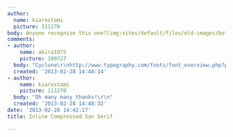 ```yaml
---
author:
  name: kiarostami
  picture: 111270
body: Anyone recognize this one?[img:sites/default/files/old-images/bottlerocket_5118.jpg]
comments:
- author:
    name: akira1975
    picture: 109727
  body: "Cyclone\r\nhttp://www.typography.com/fonts/font_overview.php?productLineID=100003&path=head"
  created: '2013-02-28 14:44:14'
- author:
    name: kiarostami
    picture: 111270
  body: "Oh many many thanks!\r\n"
  created: '2013-02-28 14:48:32'
date: '2013-02-28 14:42:17'
title: Inline Compressed San Serif

---
```

